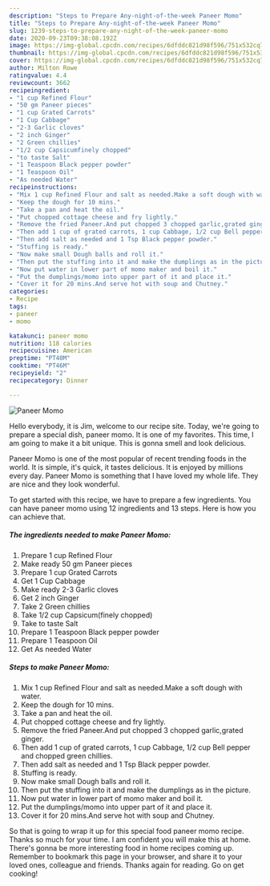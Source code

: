 ```yaml
---
description: "Steps to Prepare Any-night-of-the-week Paneer Momo"
title: "Steps to Prepare Any-night-of-the-week Paneer Momo"
slug: 1239-steps-to-prepare-any-night-of-the-week-paneer-momo
date: 2020-09-23T09:38:08.192Z
image: https://img-global.cpcdn.com/recipes/6dfddc821d98f596/751x532cq70/paneer-momo-recipe-main-photo.jpg
thumbnail: https://img-global.cpcdn.com/recipes/6dfddc821d98f596/751x532cq70/paneer-momo-recipe-main-photo.jpg
cover: https://img-global.cpcdn.com/recipes/6dfddc821d98f596/751x532cq70/paneer-momo-recipe-main-photo.jpg
author: Milton Rowe
ratingvalue: 4.4
reviewcount: 3662
recipeingredient:
- "1 cup Refined Flour"
- "50 gm Paneer pieces"
- "1 cup Grated Carrots"
- "1 Cup Cabbage"
- "2-3 Garlic cloves"
- "2 inch Ginger"
- "2 Green chillies"
- "1/2 cup Capsicumfinely chopped"
- "to taste Salt"
- "1 Teaspoon Black pepper powder"
- "1 Teaspoon Oil"
- "As needed Water"
recipeinstructions:
- "Mix 1 cup Refined Flour and salt as needed.Make a soft dough with water."
- "Keep the dough for 10 mins."
- "Take a pan and heat the oil."
- "Put chopped cottage cheese and fry lightly."
- "Remove the fried Paneer.And put chopped 3 chopped garlic,grated ginger."
- "Then add 1 cup of grated carrots, 1 cup Cabbage, 1/2 cup Bell pepper and chopped green chillies."
- "Then add salt as needed and 1 Tsp Black pepper powder."
- "Stuffing is ready."
- "Now make small Dough balls and roll it."
- "Then put the stuffing into it and make the dumplings as in the picture."
- "Now put water in lower part of momo maker and boil it."
- "Put the dumplings/momo into upper part of it and place it."
- "Cover it for 20 mins.And serve hot with soup and Chutney."
categories:
- Recipe
tags:
- paneer
- momo

katakunci: paneer momo 
nutrition: 118 calories
recipecuisine: American
preptime: "PT40M"
cooktime: "PT46M"
recipeyield: "2"
recipecategory: Dinner

---
```



![Paneer Momo](https://img-global.cpcdn.com/recipes/6dfddc821d98f596/751x532cq70/paneer-momo-recipe-main-photo.jpg)

Hello everybody, it is Jim, welcome to our recipe site. Today, we're going to prepare a special dish, paneer momo. It is one of my favorites. This time, I am going to make it a bit unique. This is gonna smell and look delicious.



Paneer Momo is one of the most popular of recent trending foods in the world. It is simple, it's quick, it tastes delicious. It is enjoyed by millions every day. Paneer Momo is something that I have loved my whole life. They are nice and they look wonderful.


To get started with this recipe, we have to prepare a few ingredients. You can have paneer momo using 12 ingredients and 13 steps. Here is how you can achieve that.

<!--inarticleads1-->

##### The ingredients needed to make Paneer Momo:

1. Prepare 1 cup Refined Flour
1. Make ready 50 gm Paneer pieces
1. Prepare 1 cup Grated Carrots
1. Get 1 Cup Cabbage
1. Make ready 2-3 Garlic cloves
1. Get 2 inch Ginger
1. Take 2 Green chillies
1. Take 1/2 cup Capsicum(finely chopped)
1. Take to taste Salt
1. Prepare 1 Teaspoon Black pepper powder
1. Prepare 1 Teaspoon Oil
1. Get As needed Water




<!--inarticleads2-->

##### Steps to make Paneer Momo:

1. Mix 1 cup Refined Flour and salt as needed.Make a soft dough with water.
1. Keep the dough for 10 mins.
1. Take a pan and heat the oil.
1. Put chopped cottage cheese and fry lightly.
1. Remove the fried Paneer.And put chopped 3 chopped garlic,grated ginger.
1. Then add 1 cup of grated carrots, 1 cup Cabbage, 1/2 cup Bell pepper and chopped green chillies.
1. Then add salt as needed and 1 Tsp Black pepper powder.
1. Stuffing is ready.
1. Now make small Dough balls and roll it.
1. Then put the stuffing into it and make the dumplings as in the picture.
1. Now put water in lower part of momo maker and boil it.
1. Put the dumplings/momo into upper part of it and place it.
1. Cover it for 20 mins.And serve hot with soup and Chutney.




So that is going to wrap it up for this special food paneer momo recipe. Thanks so much for your time. I am confident you will make this at home. There's gonna be more interesting food in home recipes coming up. Remember to bookmark this page in your browser, and share it to your loved ones, colleague and friends. Thanks again for reading. Go on get cooking!
